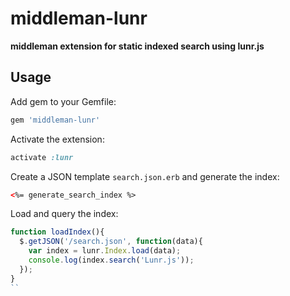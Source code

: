 # middleman-lunr

**middleman extension for static indexed search using lunr.js**

## Usage

Add gem to your Gemfile:

```ruby
gem 'middleman-lunr'
```

Activate the extension:

```ruby
activate :lunr
```

Create a JSON template `search.json.erb` and generate the index:

```html
<%= generate_search_index %>
```

Load and query the index:

```js
function loadIndex(){
  $.getJSON('/search.json', function(data){
    var index = lunr.Index.load(data);
    console.log(index.search('Lunr.js'));
  });
}
``
